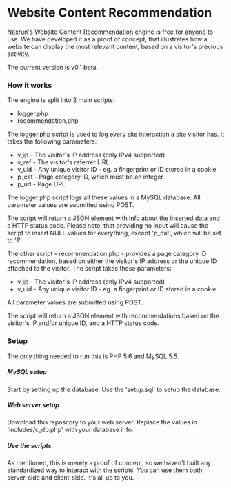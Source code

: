 # Website Content Recommendation

Naxrun's Website Content Recommendation engine is free for anyone to use. We have developed it as a proof of concept, that illustrates how a website can display the most relevant content, based on a visitor's previous activity.

The current version is v0.1 beta.

### How it works

The engine is split into 2 main scripts:
* logger.php
* recommendation.php

The logger.php script is used to log every site interaction a site visitor has. It takes the following parameters:

* v_ip - The visitor's IP address (only IPv4 supported)
* v_ref - The visitor's referrer URL
* v_uid - Any unique visitor ID - eg. a fingerprint or ID stored in a cookie
* p_cat - Page category ID, which must be an integer
* p_url - Page URL

The logger.php script logs all these values in a MySQL database. All parameter values are submitted using POST.

The script will return a JSON element with info about the inserted data and a HTTP status code. Please note, that providing no input will cause the script to insert NULL values for everything, except 'p_cat', which will be set to '1'.

The other script - recommendation.php - provides a page category ID recommendation, based on either the visitor's IP address or the unique ID attached to the visitor. The script takes these parameters:

* v_ip - The visitor's IP address (only IPv4 supported)
* v_uid - Any unique visitor ID - eg. a fingerprint or ID stored in a cookie

All parameter values are submitted using POST.

The script will return a JSON element with recommendations based on the visitor's IP and/or unique ID, and a HTTP status code.

### Setup
The only thing needed to run this is PHP 5.6 and MySQL 5.5.

##### MySQL setup
Start by setting up the database. Use the 'setup.sql' to setup the database.

##### Web server setup
Download this repository to your web server. Replace the values in 'includes/c_db.php' with your database info.

##### Use the scripts
As mentioned, this is merely a proof of concept, so we haven't built any standardized way to interact with the scripts. You can use them both server-side and client-side. It's all up to you.
